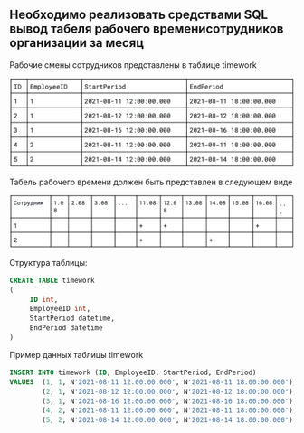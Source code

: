 ## Необходимо реализовать средствами SQL вывод табеля рабочего временисотрудников организации за месяц
Рабочие смены сотрудников представлены в таблице timework

![TimeworkTable.png](TimeworkTable.png)

Табель рабочего времени должен быть представлен в следующем виде

![TimeSheet.png](TimeSheet.png)


Структура таблицы:

```sql
CREATE TABLE timework
(
     ID int,
     EmployeeID int,
     StartPeriod datetime,
     EndPeriod datetime
)
```

Пример данных таблицы timework

```sql
INSERT INTO timework (ID, EmployeeID, StartPeriod, EndPeriod)
VALUES  (1, 1, N'2021-08-11 12:00:00.000', N'2021-08-11 18:00:00.000'),
        (2, 1, N'2021-08-12 12:00:00.000', N'2021-08-12 18:00:00.000'),
        (3, 1, N'2021-08-16 12:00:00.000', N'2021-08-16 18:00:00.000'),
        (4, 2, N'2021-08-11 12:00:00.000', N'2021-08-11 18:00:00.000'),
        (5, 2, N'2021-08-14 12:00:00.000', N'2021-08-14 18:00:00.000');
```